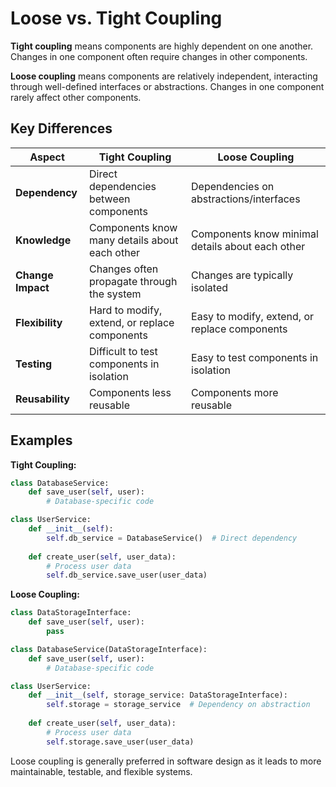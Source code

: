 # Loose vs. Tight Coupling

**Tight coupling** means components are highly dependent on one another. Changes in one component often require changes in other components.

**Loose coupling** means components are relatively independent, interacting through well-defined interfaces or abstractions. Changes in one component rarely affect other components.

## Key Differences

| Aspect | Tight Coupling | Loose Coupling |
|--------|---------------|----------------|
| **Dependency** | Direct dependencies between components | Dependencies on abstractions/interfaces |
| **Knowledge** | Components know many details about each other | Components know minimal details about each other |
| **Change Impact** | Changes often propagate through the system | Changes are typically isolated |
| **Flexibility** | Hard to modify, extend, or replace components | Easy to modify, extend, or replace components |
| **Testing** | Difficult to test components in isolation | Easy to test components in isolation |
| **Reusability** | Components less reusable | Components more reusable |

## Examples

**Tight Coupling:**
```python
class DatabaseService:
    def save_user(self, user):
        # Database-specific code

class UserService:
    def __init__(self):
        self.db_service = DatabaseService()  # Direct dependency
        
    def create_user(self, user_data):
        # Process user data
        self.db_service.save_user(user_data)
```

**Loose Coupling:**
```python
class DataStorageInterface:
    def save_user(self, user):
        pass

class DatabaseService(DataStorageInterface):
    def save_user(self, user):
        # Database-specific code

class UserService:
    def __init__(self, storage_service: DataStorageInterface):
        self.storage = storage_service  # Dependency on abstraction
        
    def create_user(self, user_data):
        # Process user data
        self.storage.save_user(user_data)
```

Loose coupling is generally preferred in software design as it leads to more maintainable, testable, and flexible systems.
